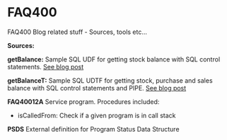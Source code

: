 # FAQ400
FAQ400 Blog related stuff - Sources, tools etc...

**Sources:**

**getBalance:**     Sample SQL UDF for getting stock balance with SQL control statements. 
                    [See blog post](https://blog.faq400.com/en/db2-for-i/db2-for-i-sql-functions-en/)
                    
**getBalanceT:**    Sample SQL UDTF for getting stock, purchase and sales balance with SQL control statements and PIPE. 
                    [See blog post](https://blog.faq400.com/en/db2-for-i/db2-for-i-sql-functions-en/)

**FAQ40012A**       Service program. Procedures included:

- isCalledFrom: Check if a given program is in call stack  
                    
**PSDS**            External definition for Program Status Data Structure
